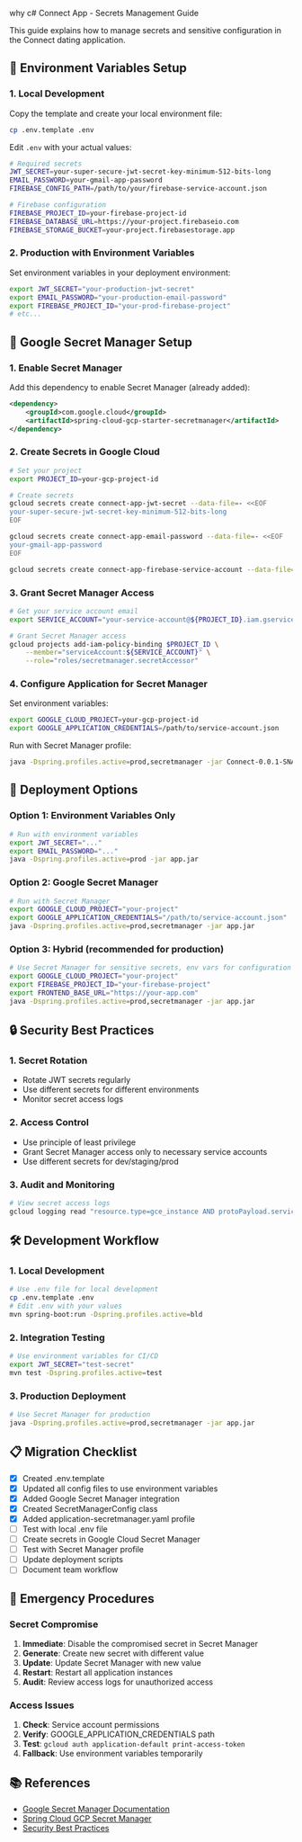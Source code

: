 why c# Connect App - Secrets Management Guide

This guide explains how to manage secrets and sensitive configuration in the Connect dating application.

## 🔧 Environment Variables Setup

### 1. Local Development

Copy the template and create your local environment file:
```bash
cp .env.template .env
```

Edit `.env` with your actual values:
```bash
# Required secrets
JWT_SECRET=your-super-secure-jwt-secret-key-minimum-512-bits-long
EMAIL_PASSWORD=your-gmail-app-password
FIREBASE_CONFIG_PATH=/path/to/your/firebase-service-account.json

# Firebase configuration
FIREBASE_PROJECT_ID=your-firebase-project-id
FIREBASE_DATABASE_URL=https://your-project.firebaseio.com
FIREBASE_STORAGE_BUCKET=your-project.firebasestorage.app
```

### 2. Production with Environment Variables

Set environment variables in your deployment environment:
```bash
export JWT_SECRET="your-production-jwt-secret"
export EMAIL_PASSWORD="your-production-email-password"
export FIREBASE_PROJECT_ID="your-prod-firebase-project"
# etc...
```

## 🔐 Google Secret Manager Setup

### 1. Enable Secret Manager

Add this dependency to enable Secret Manager (already added):
```xml
<dependency>
    <groupId>com.google.cloud</groupId>
    <artifactId>spring-cloud-gcp-starter-secretmanager</artifactId>
</dependency>
```

### 2. Create Secrets in Google Cloud

```bash
# Set your project
export PROJECT_ID=your-gcp-project-id

# Create secrets
gcloud secrets create connect-app-jwt-secret --data-file=- <<EOF
your-super-secure-jwt-secret-key-minimum-512-bits-long
EOF

gcloud secrets create connect-app-email-password --data-file=- <<EOF
your-gmail-app-password
EOF

gcloud secrets create connect-app-firebase-service-account --data-file=path/to/firebase-service-account.json
```

### 3. Grant Secret Manager Access

```bash
# Get your service account email
export SERVICE_ACCOUNT="your-service-account@${PROJECT_ID}.iam.gserviceaccount.com"

# Grant Secret Manager access
gcloud projects add-iam-policy-binding $PROJECT_ID \
    --member="serviceAccount:${SERVICE_ACCOUNT}" \
    --role="roles/secretmanager.secretAccessor"
```

### 4. Configure Application for Secret Manager

Set environment variables:
```bash
export GOOGLE_CLOUD_PROJECT=your-gcp-project-id
export GOOGLE_APPLICATION_CREDENTIALS=/path/to/service-account.json
```

Run with Secret Manager profile:
```bash
java -Dspring.profiles.active=prod,secretmanager -jar Connect-0.0.1-SNAPSHOT.jar
```

## 🚀 Deployment Options

### Option 1: Environment Variables Only
```bash
# Run with environment variables
export JWT_SECRET="..."
export EMAIL_PASSWORD="..."
java -Dspring.profiles.active=prod -jar app.jar
```

### Option 2: Google Secret Manager
```bash
# Run with Secret Manager
export GOOGLE_CLOUD_PROJECT="your-project"
export GOOGLE_APPLICATION_CREDENTIALS="/path/to/service-account.json"
java -Dspring.profiles.active=prod,secretmanager -jar app.jar
```

### Option 3: Hybrid (recommended for production)
```bash
# Use Secret Manager for sensitive secrets, env vars for configuration
export GOOGLE_CLOUD_PROJECT="your-project"
export FIREBASE_PROJECT_ID="your-firebase-project"
export FRONTEND_BASE_URL="https://your-app.com"
java -Dspring.profiles.active=prod,secretmanager -jar app.jar
```

## 🔒 Security Best Practices

### 1. Secret Rotation
- Rotate JWT secrets regularly
- Use different secrets for different environments
- Monitor secret access logs

### 2. Access Control
- Use principle of least privilege
- Grant Secret Manager access only to necessary service accounts
- Use different secrets for dev/staging/prod

### 3. Audit and Monitoring
```bash
# View secret access logs
gcloud logging read "resource.type=gce_instance AND protoPayload.serviceName=secretmanager.googleapis.com"
```

## 🛠️ Development Workflow

### 1. Local Development
```bash
# Use .env file for local development
cp .env.template .env
# Edit .env with your values
mvn spring-boot:run -Dspring.profiles.active=bld
```

### 2. Integration Testing
```bash
# Use environment variables for CI/CD
export JWT_SECRET="test-secret"
mvn test -Dspring.profiles.active=test
```

### 3. Production Deployment
```bash
# Use Secret Manager for production
java -Dspring.profiles.active=prod,secretmanager -jar app.jar
```

## 📋 Migration Checklist

- [x] Created .env.template
- [x] Updated all config files to use environment variables
- [x] Added Google Secret Manager integration
- [x] Created SecretManagerConfig class
- [x] Added application-secretmanager.yaml profile
- [ ] Test with local .env file
- [ ] Create secrets in Google Cloud Secret Manager
- [ ] Test with Secret Manager profile
- [ ] Update deployment scripts
- [ ] Document team workflow

## 🚨 Emergency Procedures

### Secret Compromise
1. **Immediate**: Disable the compromised secret in Secret Manager
2. **Generate**: Create new secret with different value
3. **Update**: Update Secret Manager with new value
4. **Restart**: Restart all application instances
5. **Audit**: Review access logs for unauthorized access

### Access Issues
1. **Check**: Service account permissions
2. **Verify**: GOOGLE_APPLICATION_CREDENTIALS path
3. **Test**: `gcloud auth application-default print-access-token`
4. **Fallback**: Use environment variables temporarily

## 📚 References

- [Google Secret Manager Documentation](https://cloud.google.com/secret-manager/docs)
- [Spring Cloud GCP Secret Manager](https://spring.io/projects/spring-cloud-gcp)
- [Security Best Practices](https://cloud.google.com/security/best-practices)